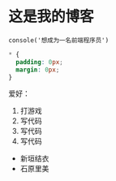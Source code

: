 # 这是我的博客

`console('想成为一名前端程序员')`

```css
* {
  padding: 0px;
  margin: 0px;
}
```

爱好：
1. 打游戏
2. 写代码
3. 写代码
4. 写代码


* 新垣结衣
* 石原里美
